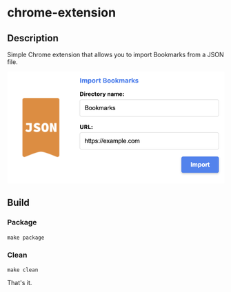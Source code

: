 # chrome-extension

## Description
Simple Chrome extension that allows you to import Bookmarks from a JSON file.

![alt text](img/image.png)


## Build

### Package
```
make package
```
### Clean
```
make clean
```

That's it.
